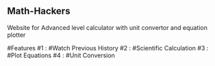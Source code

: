 ## Math-Hackers
Website for Advanced level calculator with unit convertor and equation plotter

#Features
#1 :  #Watch Previous History
#2 :  #Scientific Calculation 
#3 :  #Plot Equations
#4 :  #Unit Conversion
